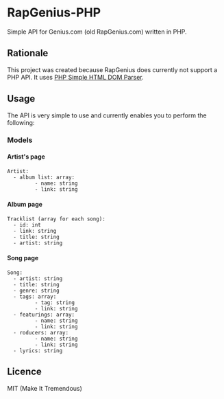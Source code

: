 RapGenius-PHP
=============

Simple API for Genius.com (old RapGenius.com) written in PHP.

## Rationale

  This project was created because RapGenius does currently not support a PHP API. It uses [PHP Simple HTML DOM Parser](http://sourceforge.net/projects/simplehtmldom/).
  
## Usage

  The API is very simple to use and currently enables you to perform the following:
  
### Models
#### Artist's page
    Artist:
      - album list: array:
             - name: string
             - link: string
    
#### Album page
    Tracklist (array for each song):
      - id: int
      - link: string
      - title: string
      - artist: string
    
#### Song page
    Song:
      - artist: string
      - title: string
      - genre: string
      - tags: array:
             - tag: string
             - link: string
      - featurings: array:
             - name: string
             - link: string
      - roducers: array:
             - name: string
             - link: string
      - lyrics: string
    
## Licence

MIT (Make It Tremendous)
